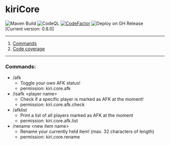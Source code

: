 # kiriCore
![Maven Build](https://github.com/kiriDevs/kiriCore/workflows/Maven%20Build/badge.svg)
![CodeQL](https://github.com/kiriDevs/kiriCore/workflows/CodeQL/badge.svg)
[![CodeFactor](https://www.codefactor.io/repository/github/kiridevs/kiricore/badge)](https://www.codefactor.io/repository/github/kiridevs/kiricore)
![Deploy on GH Release](https://github.com/kiriDevs/kiriCore/workflows/Deploy%20on%20GH%20Release/badge.svg)
<br>
[Current version: 0.8.0]

---

1. [Commands](#commands)
2. [Code coverage](#code-coverage)

---

### Commands:
- /afk
  - Toggle your own AFK status!
  - permission: kiri.core.afk
- /isafk \<player name>
  - Check if a specific player is marked as AFK at the moment!
  - permission: kiri.core.afk.check
- /afklist
  - Print a list of all players marked as AFK at the moment
  - permission: kiri.core.afk.list
- /rename \<new item name>
  - Rename your currently held item! (max. 32 characters of length)
  - permission: kiri.core.rename
